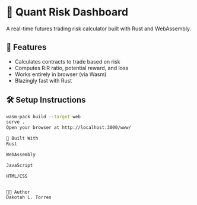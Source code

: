 # 🦀 Quant Risk Dashboard

A real-time futures trading risk calculator built with Rust and WebAssembly.

## 🚀 Features

- Calculates contracts to trade based on risk
- Computes R:R ratio, potential reward, and loss
- Works entirely in browser (via Wasm)
- Blazingly fast with Rust

## 🛠 Setup Instructions

```bash
wasm-pack build --target web
serve .
Open your browser at http://localhost:3000/www/

🧠 Built With
Rust

WebAssembly

JavaScript

HTML/CSS


👨‍💻 Author
Dakotah L. Torres


